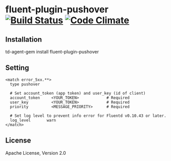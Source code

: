 fluent-plugin-pushover [![Build Status](https://travis-ci.org/hkar/fluent-plugin-pushover.svg?branch=master)](https://travis-ci.org/hkar/fluent-plugin-pushover) [![Code Climate](https://codeclimate.com/github/hkar/fluent-plugin-pushover/badges/gpa.svg)](https://codeclimate.com/github/hkar/fluent-plugin-pushover)
=====================

## Installation

td-agent-gem install fluent-plugin-pushover

## Setting

```
<match error_5xx.**>
  type pushover

  # Set account_token (app token) and user_key (id of client)
  account_token     <YOUR_TOKEN>            # Required
  user_key          <YOUR_TOKEN>            # Required
  priority          <MESSAGE_PRIORITY>      # Required

  # Set log level to prevent info error for Fluentd v0.10.43 or later.
  log_level       warn
</match>
```

## License
Apache License, Version 2.0
